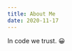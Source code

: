 ```yaml
---
title: About Me
date: 2020-11-17
---
```

In code we trust.
😀
<!-- Include the library. -->
<script
  src="https://unpkg.com/github-calendar@latest/dist/github-calendar.min.js"
></script>

<!-- Optionally, include the theme (if you don't want to struggle to write the CSS) -->
<link
   rel="stylesheet"
   href="https://unpkg.com/github-calendar@latest/dist/github-calendar-responsive.css"
/>

<!-- Prepare a container for your calendar. -->
<div class="calendar">
    <!-- Loading stuff -->
    <!-- Loading the data just for you. -->
</div>

<script>
    // GitHubCalendar(".calendar", "BlurryLight");
    // or enable responsive functionality
    GitHubCalendar(".calendar", "BlurryLight", { responsive: true,tooltips: true});
</script>

<br/>
<script src="https://gist.github.com/BlurryLight/56ab85e02c35dc2523cfffa7cf810ed3.js"></script>
